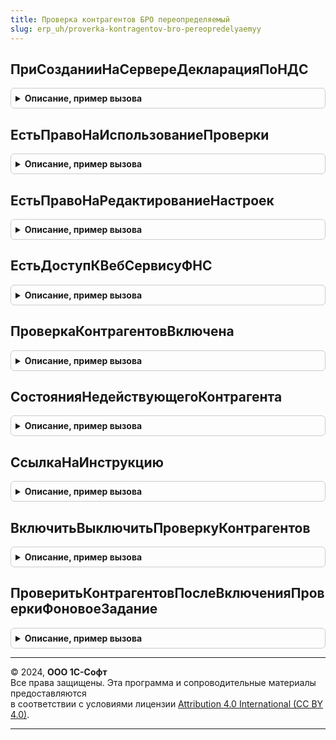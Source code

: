 ```yaml
---
title: Проверка контрагентов БРО переопределяемый
slug: erp_uh/proverka-kontragentov-bro-pereopredelyaemyy
---
```



## ПриСозданииНаСервереДекларацияПоНДС
<details style="margin: 1em 0; padding: 0.5em; border: 1px solid #ccc; border-radius: 6px;">

<summary style="font-weight: bold; cursor: pointer;">Описание, пример вызова</summary>

```bsl

// Процедура - Действия при создании на сервере декларация по НДС:
//		- Инициализируются реквизиты проверки контрагентов.
//		- Управляется видимостью и свойствами элементов формы, относящихся к проверке.
//
// Параметры:
//  Форма	 - ФормаКлиентскогоПриложения - Форма декларации по НДС с 2015 г.
//  СтандартнаяОбработка - Булево - Если истина, то выполняется стандартная процедура.
//		Значение по умолчанию - Истина.
Процедура ПриСозданииНаСервереДекларацияПоНДС(Форма, СтандартнаяОбработка) Экспорт
```

Пример вызова
```bsl
ПроверкаКонтрагентовБРОПереопределяемый.ПриСозданииНаСервереДекларацияПоНДС(Форма, СтандартнаяОбработка) 
```
</details>

## ЕстьПравоНаИспользованиеПроверки
<details style="margin: 1em 0; padding: 0.5em; border: 1px solid #ccc; border-radius: 6px;">

<summary style="font-weight: bold; cursor: pointer;">Описание, пример вызова</summary>

```bsl

// Определяет наличие права на использование проверки контрагентов.
//
// Параметры:
//  Результат - Булево - наличие права на использование проверки контрагентов.
//  СтандартнаяОбработка - Булево - Если истина, то выполняется стандартная процедура.
Процедура ЕстьПравоНаИспользованиеПроверки(Результат, СтандартнаяОбработка) Экспорт
```

Пример вызова
```bsl
ПроверкаКонтрагентовБРОПереопределяемый.ЕстьПравоНаИспользованиеПроверки(Результат, СтандартнаяОбработка) 
```
</details>

## ЕстьПравоНаРедактированиеНастроек
<details style="margin: 1em 0; padding: 0.5em; border: 1px solid #ccc; border-radius: 6px;">

<summary style="font-weight: bold; cursor: pointer;">Описание, пример вызова</summary>

```bsl

// Определяет наличие права на включение проверки контрагентов.
//
// Параметры:
//  Результат - Булево - наличие права на включение проверки контрагентов.
//  СтандартнаяОбработка - Булево - Если истина, то выполняется стандартная процедура.
Процедура ЕстьПравоНаРедактированиеНастроек(Результат, СтандартнаяОбработка) Экспорт
```

Пример вызова
```bsl
ПроверкаКонтрагентовБРОПереопределяемый.ЕстьПравоНаРедактированиеНастроек(Результат, СтандартнаяОбработка) 
```
</details>

## ЕстьДоступКВебСервисуФНС
<details style="margin: 1em 0; padding: 0.5em; border: 1px solid #ccc; border-radius: 6px;">

<summary style="font-weight: bold; cursor: pointer;">Описание, пример вызова</summary>

```bsl

// Проверяет наличие доступа к веб-сервису ФНС.
//
// Параметры:
//  Результат - Булево - наличие доступа к веб-сервису ФНС.
//  СтандартнаяОбработка - Булево - Если истина, то выполняется стандартная процедура.
Процедура ЕстьДоступКВебСервисуФНС(Результат, СтандартнаяОбработка) Экспорт
```

Пример вызова
```bsl
ПроверкаКонтрагентовБРОПереопределяемый.ЕстьДоступКВебСервисуФНС(Результат, СтандартнаяОбработка) 
```
</details>

## ПроверкаКонтрагентовВключена
<details style="margin: 1em 0; padding: 0.5em; border: 1px solid #ccc; border-radius: 6px;">

<summary style="font-weight: bold; cursor: pointer;">Описание, пример вызова</summary>

```bsl

// Показывает, включена ли проверка контрагентов.
//
// Параметры:
//  Результат - Булево - Значение константы ИспользоватьПроверкуКонтрагентов - включена ли проверка контрагентов в базе.
//  СтандартнаяОбработка - Булево - Если истина, то выполняется стандартная процедура.
Процедура ПроверкаКонтрагентовВключена(Результат, СтандартнаяОбработка) Экспорт
```

Пример вызова
```bsl
ПроверкаКонтрагентовБРОПереопределяемый.ПроверкаКонтрагентовВключена(Результат, СтандартнаяОбработка) 
```
</details>

## СостоянияНедействующегоКонтрагента
<details style="margin: 1em 0; padding: 0.5em; border: 1px solid #ccc; border-radius: 6px;">

<summary style="font-weight: bold; cursor: pointer;">Описание, пример вызова</summary>

```bsl

// Перечень состояний недействующего контрагента.
//
// Параметры:
//  ДополнятьСостояниемСОшибкой	 - Булево - Если Истина, то контрагент с ошибкой считается действующим.
//  ДополнятьПустымСостоянием	 - Булево - Если Истина, то контрагент с пустым состоянием считается действующим.
//  Результат - Массив - Состояния контрагента, при которых он является действующим.
//  СтандартнаяОбработка - Булево - Если истина, то выполняется стандартная процедура.
Процедура СостоянияНедействующегоКонтрагента(ДополнятьСостояниемСОшибкой = Ложь, ДополнятьПустымСостоянием = Ложь, Результат, СтандартнаяОбработка) Экспорт
```

Пример вызова
```bsl
ПроверкаКонтрагентовБРОПереопределяемый.СостоянияНедействующегоКонтрагента(ДополнятьСостояниемСОшибкой, ДополнятьПустымСостоянием, Результат, СтандартнаяОбработка) 
```
</details>

## СсылкаНаИнструкцию
<details style="margin: 1em 0; padding: 0.5em; border: 1px solid #ccc; border-radius: 6px;">

<summary style="font-weight: bold; cursor: pointer;">Описание, пример вызова</summary>

```bsl

// Ссылка на инструкцию по проверке контрагентов.
//
// Параметры:
//  Результат - ФорматированнаяСтрока - Ссылка на инструкцию.
//  СтандартнаяОбработка - Булево - Если истина, то выполняется стандартная процедура.
Процедура СсылкаНаИнструкцию(Результат, СтандартнаяОбработка) Экспорт
```

Пример вызова
```bsl
ПроверкаКонтрагентовБРОПереопределяемый.СсылкаНаИнструкцию(Результат, СтандартнаяОбработка) 
```
</details>

## ВключитьВыключитьПроверкуКонтрагентов
<details style="margin: 1em 0; padding: 0.5em; border: 1px solid #ccc; border-radius: 6px;">

<summary style="font-weight: bold; cursor: pointer;">Описание, пример вызова</summary>

```bsl

// Процедура - Включение или отключение использования сервиса путем установки значения константе
//             ИспользоватьПроверкуКонтрагентов.
//
// Параметры:
//  ИспользоватьСервис	 - Булево - Истина, чтобы включить использование сервиса. Ложь - чтобы отключить.
//  СтандартнаяОбработка - Булево - Если истина, то выполняется стандартная процедура.
Процедура ВключитьВыключитьПроверкуКонтрагентов(ВключитьПроверку, СтандартнаяОбработка) Экспорт
```

Пример вызова
```bsl
ПроверкаКонтрагентовБРОПереопределяемый.ВключитьВыключитьПроверкуКонтрагентов(ВключитьПроверку, СтандартнаяОбработка) 
```
</details>

## ПроверитьКонтрагентовПослеВключенияПроверкиФоновоеЗадание
<details style="margin: 1em 0; padding: 0.5em; border: 1px solid #ccc; border-radius: 6px;">

<summary style="font-weight: bold; cursor: pointer;">Описание, пример вызова</summary>

```bsl

// Процедура - Запуск фонового задания по проверке контрагентов после
//			   включения проверки в предложении на подключение или из настроек.
Процедура ПроверитьКонтрагентовПослеВключенияПроверкиФоновоеЗадание(СтандартнаяОбработка) Экспорт
```

Пример вызова
```bsl
ПроверкаКонтрагентовБРОПереопределяемый.ПроверитьКонтрагентовПослеВключенияПроверкиФоновоеЗадание(СтандартнаяОбработка) 
```
</details>

---

© 2024, **ООО 1С-Софт**  
Все права защищены. Эта программа и сопроводительные материалы предоставляются  
в соответствии с условиями лицензии [Attribution 4.0 International (CC BY 4.0)](https://creativecommons.org/licenses/by/4.0/legalcode).

---
